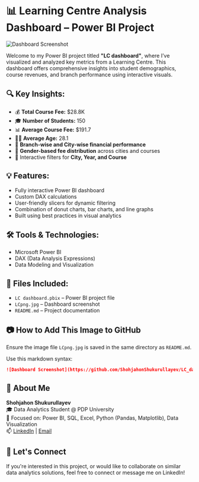 
# 📊 Learning Centre Analysis Dashboard – Power BI Project

![Dashboard Screenshot](LCpng.png)

Welcome to my Power BI project titled **"LC dashboard"**, where I’ve visualized and analyzed key metrics from a Learning Centre. This dashboard offers comprehensive insights into student demographics, course revenues, and branch performance using interactive visuals.

## 🔍 Key Insights:
- 💰 **Total Course Fee:** $28.8K  
- 🎓 **Number of Students:** 150  
- 📊 **Average Course Fee:** $191.7  
- 🧑‍🎓 **Average Age:** 28.1  
- 🏢 **Branch-wise and City-wise financial performance**  
- 🚻 **Gender-based fee distribution** across cities and courses  
- 🔄 Interactive filters for **City, Year, and Course**

## 💡 Features:
- Fully interactive Power BI dashboard  
- Custom DAX calculations  
- User-friendly slicers for dynamic filtering  
- Combination of donut charts, bar charts, and line graphs  
- Built using best practices in visual analytics

## 🛠️ Tools & Technologies:
- Microsoft Power BI
- DAX (Data Analysis Expressions)
- Data Modeling and Visualization

## 📁 Files Included:
- `LC dashboard.pbix` – Power BI project file  
- `LCpng.jpg` – Dashboard screenshot  
- `README.md` – Project documentation

## 📷 How to Add This Image to GitHub

Ensure the image file `LCpng.jpg` is saved in the same directory as `README.md`.

Use this markdown syntax:

```markdown
![Dashboard Screenshot](https://github.com/ShohjahonShukurullayev/LC_dashboard/blob/main/LCpng.jpg)
```



## 👤 About Me

**Shohjahon Shukurullayev**  
🎓 Data Analytics Student @ PDP University  
🧠 Focused on: Power BI, SQL, Excel, Python (Pandas, Matplotlib), Data Visualization  
📫 [LinkedIn](https://linkedin.com/in/your-profile) | [Email](mailto:shukurullayev111@gmail.com)

## 🤝 Let's Connect

If you're interested in this project, or would like to collaborate on similar data analytics solutions, feel free to connect or message me on LinkedIn!
